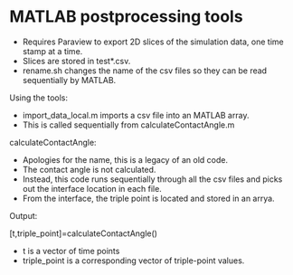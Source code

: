 # MATLAB postprocessing tools

* Requires Paraview to export 2D slices of the simulation data, one time stamp at a time.
* Slices are stored in test*.csv.
* rename.sh changes the name of the csv files so they can be read sequentially by MATLAB.

Using the tools:

* import_data_local.m imports a csv file into an MATLAB array.
* This is called sequentially from calculateContactAngle.m

calculateContactAngle:

* Apologies for the name, this is a legacy of an old code.
* The contact angle is not calculated.  
* Instead, this code runs sequentially through all the csv files and picks out the interface location in each file.
* From the interface, the triple point is located and stored in an arrya.

Output: 

[t,triple_point]=calculateContactAngle()

* t is a vector of time points
* triple_point is a corresponding vector of triple-point values.





